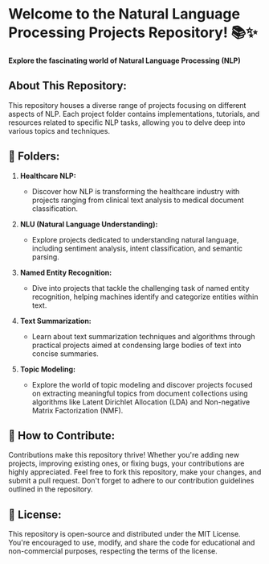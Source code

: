 # Welcome to the Natural Language Processing Projects Repository! 📚✨

**Explore the fascinating world of Natural Language Processing (NLP)** 

## About This Repository:

This repository houses a diverse range of projects focusing on different aspects of NLP. Each project folder contains implementations, tutorials, and resources related to specific NLP tasks, allowing you to delve deep into various topics and techniques.

## 📁 Folders:

1. **Healthcare NLP:**
   - Discover how NLP is transforming the healthcare industry with projects ranging from clinical text analysis to medical document classification.

2. **NLU (Natural Language Understanding):**
   - Explore projects dedicated to understanding natural language, including sentiment analysis, intent classification, and semantic parsing.

3. **Named Entity Recognition:**
   - Dive into projects that tackle the challenging task of named entity recognition, helping machines identify and categorize entities within text.

4. **Text Summarization:**
   - Learn about text summarization techniques and algorithms through practical projects aimed at condensing large bodies of text into concise summaries.

5. **Topic Modeling:**
   - Explore the world of topic modeling and discover projects focused on extracting meaningful topics from document collections using algorithms like Latent Dirichlet Allocation (LDA) and Non-negative Matrix Factorization (NMF).

## 🌟 How to Contribute:

Contributions make this repository thrive! Whether you're adding new projects, improving existing ones, or fixing bugs, your contributions are highly appreciated. Feel free to fork this repository, make your changes, and submit a pull request. Don't forget to adhere to our contribution guidelines outlined in the repository.

## 📝 License:

This repository is open-source and distributed under the MIT License. You're encouraged to use, modify, and share the code for educational and non-commercial purposes, respecting the terms of the license.


